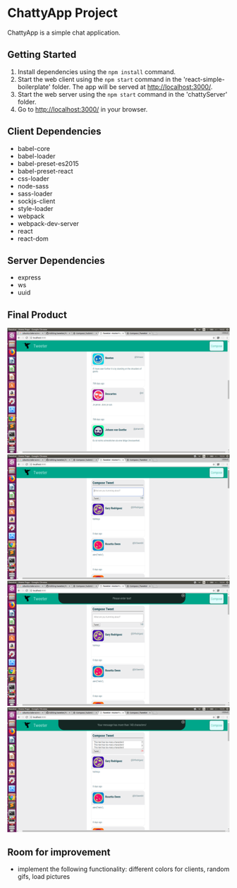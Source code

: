 # ChattyApp Project

ChattyApp is a simple chat application.

## Getting Started

1. Install dependencies using the `npm install` command.
2. Start the web client using the `npm start` command in the 'react-simple-boilerplate' folder. The app will be served at <http://localhost:3000/>.
3. Start the web server using the `npm start` command in the 'chattyServer' folder.
3. Go to <http://localhost:3000/> in your browser.

## Client Dependencies

- babel-core
- babel-loader
- babel-preset-es2015
- babel-preset-react
- css-loader
- node-sass
- sass-loader
- sockjs-client
- style-loader
- webpack
- webpack-dev-server
- react
- react-dom

## Server Dependencies

- express
- ws
- uuid

## Final Product

!["URL tweets"](https://github.com/michaelrychly/tweeter/blob/master/docs/tweets.png?raw=true)
!["URL compose"](https://github.com/michaelrychly/tweeter/blob/master/docs/compose.png?raw=true)
!["URL no text"](https://github.com/michaelrychly/tweeter/blob/master/docs/textEmpty.png?raw=true)
!["URL text>140"](https://github.com/michaelrychly/tweeter/blob/master/docs/textTooMuch.png?raw=true)

## Room for improvement

- implement the following functionality: different colors for clients, random gifs, load pictures
